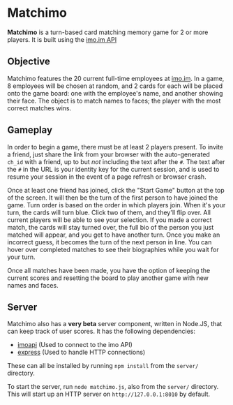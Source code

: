 Matchimo
========

**Matchimo** is a turn-based card matching memory game for 2 or more players. It is built using the [imo.im API](https://imo.im/developers/)

Objective
---------

Matchimo features the 20 current full-time employees at [imo.im](http://imo.im/about). In a game, 8 employees will be chosen at random, and 2 cards for each will be placed onto the game board: one with the employee's name, and another showing their face. The object is to match names to faces; the player with the most correct matches wins.

Gameplay
--------

In order to begin a game, there must be at least 2 players present. To invite a friend, just share the link from your browser with the auto-generated `ch_id` with a friend, up to but *not* including the text after the `#`. The text after the `#` in the URL is your identity key for the current session, and is used to resume your session in the event of a page refresh or browser crash.

Once at least one friend has joined, click the "Start Game" button at the top of the screen. It will then be the turn of the first person to have joined the game. Turn order is based on the order in which players join. When it's your turn, the cards will turn blue. Click two of them, and they'll flip over. All current players will be able to see your selection. If you made a correct match, the cards will stay turned over, the full bio of the person you just matched will appear, and you get to have another turn. Once you make an incorrect guess, it becomes the turn of the next person in line. You can hover over completed matches to see their biographies while you wait for your turn.

Once all matches have been made, you have the option of keeping the current scores and resetting the board to play another game with new names and faces.

Server
------

Matchimo also has a **very beta** server component, written in Node.JS, that can keep track of user scores. It has the following dependencies:

- [imoapi](https://github.com/DanH42/imoapi-nodejs) (Used to connect to the imo API)
- [express](https://github.com/visionmedia/express) (Used to handle HTTP connections)

These can all be installed by running `npm install` from the `server/` directory.

To start the server, run `node matchimo.js`, also from the `server/` directory. This will start up an HTTP server on `http://127.0.0.1:8010` by default.
